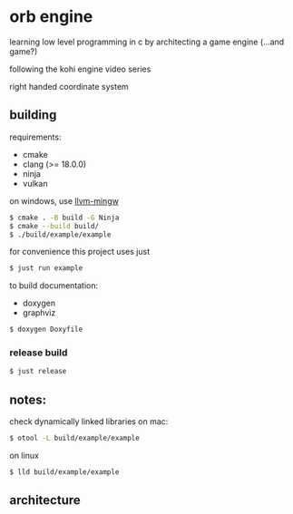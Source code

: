 # orb engine

learning low level programming in c by architecting a game engine (...and game?)

following the kohi engine video series

right handed coordinate system

## building

requirements:
- cmake
- clang (>= 18.0.0)
- ninja
- vulkan

on windows, use [llvm-mingw](https://github.com/mstorsjo/llvm-mingw/releases)

```sh
$ cmake . -B build -G Ninja
$ cmake --build build/
$ ./build/example/example
```

for convenience this project uses just

```sh
$ just run example
```

to build documentation:
- doxygen
- graphviz

```sh
$ doxygen Doxyfile
```

### release build

```sh
$ just release
```

## notes:

check dynamically linked libraries on mac:

```sh
$ otool -L build/example/example
```

on linux

```sh
$ lld build/example/example
```

## architecture
